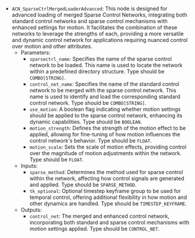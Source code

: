 - `ACN_SparseCtrlMergedLoaderAdvanced`: This node is designed for advanced loading of merged Sparse Control Networks, integrating both standard control networks and sparse control mechanisms with enhanced settings for motion. It facilitates the combination of these networks to leverage the strengths of each, providing a more versatile and dynamic control network for applications requiring nuanced control over motion and other attributes.
    - Parameters:
        - `sparsectrl_name`: Specifies the name of the sparse control network to be loaded. This name is used to locate the network within a predefined directory structure. Type should be `COMBO[STRING]`.
        - `control_net_name`: Specifies the name of the standard control network to be merged with the sparse control network. This name is used to identify and load the corresponding standard control network. Type should be `COMBO[STRING]`.
        - `use_motion`: A boolean flag indicating whether motion settings should be applied to the sparse control network, enhancing its dynamic capabilities. Type should be `BOOLEAN`.
        - `motion_strength`: Defines the strength of the motion effect to be applied, allowing for fine-tuning of how motion influences the control network's behavior. Type should be `FLOAT`.
        - `motion_scale`: Sets the scale of motion effects, providing control over the magnitude of motion adjustments within the network. Type should be `FLOAT`.
    - Inputs:
        - `sparse_method`: Determines the method used for sparse control within the network, affecting how control signals are generated and applied. Type should be `SPARSE_METHOD`.
        - `tk_optional`: Optional timestep keyframe group to be used for temporal control, offering additional flexibility in how motion and other dynamics are handled. Type should be `TIMESTEP_KEYFRAME`.
    - Outputs:
        - `control_net`: The merged and enhanced control network, incorporating both standard and sparse control mechanisms with motion settings applied. Type should be `CONTROL_NET`.
